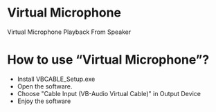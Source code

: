 # Virtual Microphone
Virtual Microphone Playback From Speaker

# How to use “Virtual Microphone”?
- Install VBCABLE_Setup.exe
- Open the software.
- Choose "Cable Input (VB-Audio Virtual Cable)" in Output Device
- Enjoy the software
